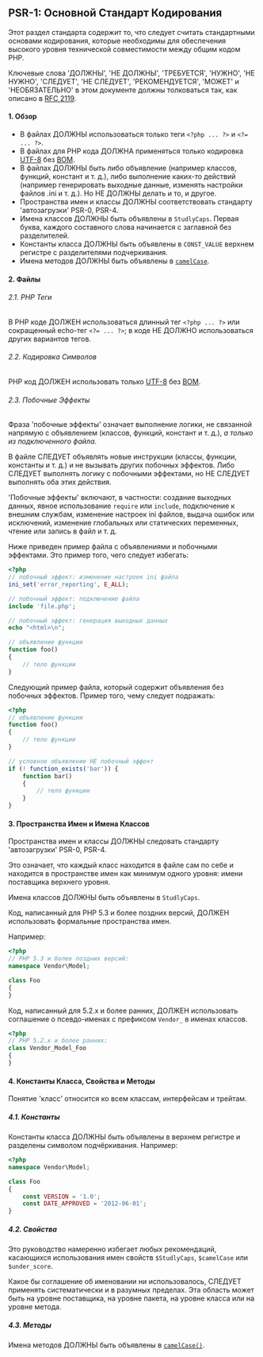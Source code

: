 ## PSR-1: Основной Стандарт Кодирования

Этот раздел стандарта содержит то, что следует считать стандартными основами кодирования, которые необходимы для обеспечения высокого уровня технической совместимости между общим кодом PHP.

Ключевые слова 'ДОЛЖНЫ', 'НЕ ДОЛЖНЫ', 'ТРЕБУЕТСЯ', 'НУЖНО', 'НЕ НУЖНО', 'СЛЕДУЕТ', 'НЕ СЛЕДУЕТ', 'РЕКОМЕНДУЕТСЯ', 'МОЖЕТ' и 'НЕОБЯЗАТЕЛЬНО' в этом документе должны толковаться так, как описано в [RFC 2119](../rfc2119.md).

[//]: # (The key words “MUST”, “MUST NOT”, “REQUIRED”, “SHALL”, “SHALL NOT”, “SHOULD”, “SHOULD NOT”, “RECOMMENDED”, “MAY”, and “OPTIONAL”)

#### 1. Обзор

* В файлах ДОЛЖНЫ использоваться только теги `<?php ... ?>` и `<?= ... ?>`.
* В файлах для PHP кода ДОЛЖНА применяться только кодировка [UTF-8][utf] без [BOM][bom].
* В файлах ДОЛЖНЫ быть либо объявление (например классов, функций, констант и т. д.), либо выполнение каких-то действий (например генерировать выходные данные, изменять настройки файлов .ini и т. д.). Но НЕ ДОЛЖНЫ делать и то, и другое.
* Пространства имен и классы ДОЛЖНЫ соответствовать стандарту 'автозагрузки' PSR-0, PSR-4.
* Имена классов ДОЛЖНЫ быть объявлены в `StudlyCaps`. Первая буква, каждого составного слова начинается с заглавной без разделителей.
* Константы класса ДОЛЖНЫ быть объявлены в `CONST_VALUE` верхнем регистре с разделителями подчеркивания.
* Имена методов ДОЛЖНЫ быть объявлены в [`camelCase`][camelcase].

#### 2. Файлы
###### 2.1. PHP Теги
В PHP коде ДОЛЖЕН использоваться длинный тег `<?php ... ?>` или сокращенный echo-тег `<?= ... ?>`; в коде НЕ ДОЛЖНО использоваться других вариантов тегов.

###### 2.2. Кодировка Символов
PHP код ДОЛЖЕН использовать только [UTF-8][utf] без [BOM][bom].

###### 2.3. Побочные Эффекты

Фраза 'побочные эффекты' означает выполнение логики, не связанной напрямую с объявлением (классов, функций, констант и т. д.), *а только из подключенного файла*.

В файле СЛЕДУЕТ объявлять новые инструкции (классы, функции, константы и т. д.) и не вызывать других побочных эффектов. Либо СЛЕДУЕТ выполнять логику с побочными эффектами, но НЕ СЛЕДУЕТ выполнять оба этих действия.

'Побочные эффекты' включают, в частности: создание выходных данных, явное использование `require` или `include`, подключение к внешним службам, изменение настроек ini файлов, выдача ошибок или исключений, изменение глобальных или статических переменных, чтение или запись в файл и т. д.

Ниже приведен пример файла с объявлениями и побочными эффектами. Это пример того, чего следует избегать:

```php
<?php
// побочный эффект: изменение настроек ini файла
ini_set('error_reporting', E_ALL);

// побочный эффект: подключение файла
include 'file.php';

// побочный эффект: генерация выходных данных
echo "<html>\n";

// объявление функции
function foo()
{
    // тело функции
}
```

Следующий пример файла, который содержит объявления без побочных эффектов. Пример того, чему следует подражать:

```php
<?php
// объявление функции
function foo()
{
    // тело функции
}

// условное объявление НЕ побочный эффект
if (! function_exists('bar')) {
    function bar()
    {
        // тело функции
    }
}
```

#### 3. Пространства Имен и Имена Классов

Пространства имен и классы ДОЛЖНЫ следовать стандарту 'автозагрузки' PSR-0, PSR-4.

Это означает, что каждый класс находится в файле сам по себе и находится в пространстве имен как минимум одного уровня: имени поставщика верхнего уровня.

Имена классов ДОЛЖНЫ быть объявлены в `StudlyCaps`.

Код, написанный для PHP 5.3 и более поздних версий, ДОЛЖЕН использовать формальные пространства имен.

Например:

```php
<?php
// PHP 5.3 и более поздних версий:
namespace Vendor\Model;

class Foo
{
}
```

Код, написанный для 5.2.x и более ранних, ДОЛЖЕН использовать соглашение о псевдо-именах с префиксом `Vendor_` в именах классов.

```php
<?php
// PHP 5.2.x и более ранних:
class Vendor_Model_Foo
{
}
```

#### 4. Константы Класса, Свойства и Методы

Понятие 'класс' относится ко всем классам, интерфейсам и трейтам.

##### 4.1. Константы

Константы класса ДОЛЖНЫ быть объявлены в верхнем регистре и разделены символом подчёркивания. Например:

```php
<?php
namespace Vendor\Model;

class Foo
{
    const VERSION = '1.0';
    const DATE_APPROVED = '2012-06-01';
}
```

##### 4.2. Свойства

Это руководство намеренно избегает любых рекомендаций, касающихся использования имен свойств `$StudlyCaps`, `$camelCase` или `$under_score`.

Какое бы соглашение об именовании ни использовалось, СЛЕДУЕТ применять систематически и в разумных пределах. Эта область может быть на уровне поставщика, на уровне пакета, на уровне класса или на уровне метода.

##### 4.3. Методы

Имена методов ДОЛЖНЫ быть объявлены в [`camelCase()`][camelcase].

[camelcase]: https://ru.wikipedia.org/wiki/CamelCase
[utf]: https://ru.wikipedia.org/wiki/UTF-8
[bom]: https://ru.wikipedia.org/wiki/%D0%9C%D0%B0%D1%80%D0%BA%D0%B5%D1%80_%D0%BF%D0%BE%D1%81%D0%BB%D0%B5%D0%B4%D0%BE%D0%B2%D0%B0%D1%82%D0%B5%D0%BB%D1%8C%D0%BD%D0%BE%D1%81%D1%82%D0%B8_%D0%B1%D0%B0%D0%B9%D1%82%D0%BE%D0%B2
